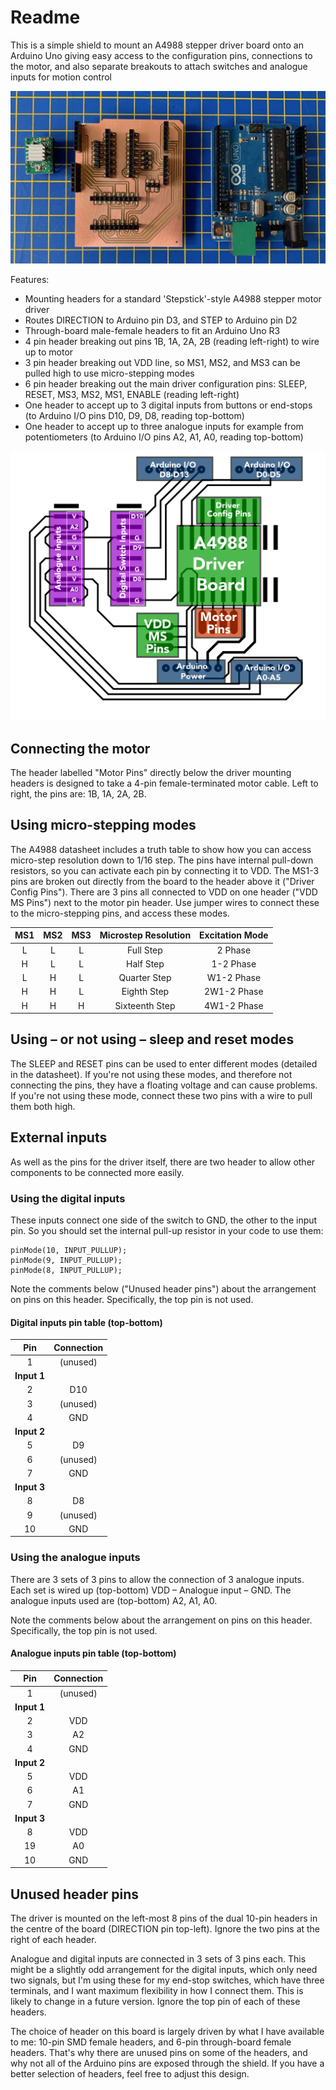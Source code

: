 # Readme

This is a simple shield to mount an A4988 stepper driver board onto an Arduino Uno giving easy access to the configuration pins, connections to the motor, and also separate breakouts to attach switches and analogue inputs for motion control


![Shield and boards together](motor-driver-shield-and-arduino.jpg)

Features:
* Mounting headers for a standard 'Stepstick'-style A4988 stepper motor driver
* Routes DIRECTION to Arduino pin D3, and STEP to Arduino pin D2
* Through-board male-female headers to fit an Arduino Uno R3
* 4 pin header breaking out pins 1B, 1A, 2A, 2B (reading left-right) to wire up to motor
* 3 pin header breaking out VDD line, so MS1, MS2, and MS3 can be pulled high to use micro-stepping modes
* 6 pin header breaking out the main driver configuration pins: SLEEP, RESET, MS3, MS2, MS1, ENABLE (reading left-right)
* One header to accept up to 3 digital inputs from buttons or end-stops (to Arduino I/O pins D10, D9, D8, reading top-bottom)
* One header to accept up to three analogue inputs for example from potentiometers (to Arduino I/O pins A2, A1, A0, reading top-bottom)


![Shield labels](a4988-driver-arduino-shield-v1-labels.png)


## Connecting the motor

The header labelled "Motor Pins" directly below the driver mounting headers is designed to take a 4-pin female-terminated motor cable. Left to right, the pins are: 1B, 1A, 2A, 2B.

## Using micro-stepping modes

The A4988 datasheet includes a truth table to show how you can access micro-step resolution down to 1/16 step. The pins have internal pull-down resistors, so you can activate each pin by connecting it to VDD. The MS1-3 pins are broken out directly from the board to the header above it ("Driver Config Pins"). There are 3 pins all connected to VDD on one header ("VDD MS Pins") next to the motor pin header. Use jumper wires to connect these to the micro-stepping pins, and access these modes.


|  MS1  |  MS2  |  MS3  | Microstep Resolution | Excitation Mode |
| :---: | :---: | :---: | :------------------: | :-------------: |
|   L   |   L   |   L   |      Full Step       |     2 Phase     |
|   H   |   L   |   L   |      Half Step       |    1-2 Phase    |
|   L   |   H   |   L   |     Quarter Step     |   W1-2 Phase    |
|   H   |   H   |   L   |     Eighth Step      |   2W1-2 Phase   |
|   H   |   H   |   H   |    Sixteenth Step    |   4W1-2 Phase   |

## Using – or not using – sleep and reset modes

The SLEEP and RESET pins can be used to enter different modes (detailed in the datasheet). If you're not using these modes, and therefore not connecting the pins, they have a floating voltage and can cause problems. If you're not using these mode, connect these two pins with a wire to pull them both high.

## External inputs

As well as the pins for the driver itself, there are two header to allow other components to be connected more easily.

### Using the digital inputs

These inputs connect one side of the switch to GND, the other to the input pin. So you should set the internal pull-up resistor in your code to use them:

```
pinMode(10, INPUT_PULLUP);
pinMode(9, INPUT_PULLUP);
pinMode(8, INPUT_PULLUP);
```

Note the comments below ("Unused header pins") about the arrangement on pins on this header.  Specifically, the top pin is not used.

#### Digital inputs pin table (top-bottom)

|  Pin  | Connection |
| :-----: | :------: |
|    1    | (unused) |
| **Input 1** |      |
|    2    |   D10    |
|    3    | (unused) |
|    4    |   GND    |
| **Input 2** |      |
|    5    |    D9    |
|    6    | (unused) |
|    7    |   GND    |
| **Input 3** |      |
|    8    |    D8    |
|    9    | (unused) |
|   10    |   GND    |


### Using the analogue inputs

There are 3 sets of 3 pins to allow the connection of 3 analogue inputs. Each set is wired up (top-bottom) VDD – Analogue input – GND. The analogue inputs used are (top-bottom) A2, A1, A0.

Note the comments below about the arrangement on pins on this header. Specifically, the top pin is not used.

#### Analogue inputs pin table (top-bottom)

|  Pin  | Connection |
| :---: | :------: |
|   1   | (unused) |
| **Input 1** |    |
|   2   |   VDD    |
|   3   |    A2    |
|   4   |   GND    |
| **Input 2** |    |
|   5   |   VDD    |
|   6   |    A1    |
|   7   |   GND    |
| **Input 3** |    |
|   8   |   VDD    |
|  19   |    A0    |
|  10   |   GND    |


## Unused header pins

The driver is mounted on the left-most 8 pins of the dual 10-pin headers in the centre of the board (DIRECTION pin top-left). Ignore the two pins at the right of each header.

Analogue and digital inputs are connected in 3 sets of 3 pins each. This might be a slightly odd arrangement for the digital inputs, which only need two signals, but I'm using these for my end-stop switches, which have three terminals, and I want maximum flexibility in how I connect them. This is likely to change in a future version. Ignore the top pin of each of these headers.

The choice of header on this board is largely driven by what I have available to me: 10-pin SMD female headers, and 6-pin through-board female headers. That's why there are unused pins on some of the headers, and why not all of the Arduino pins are exposed through the shield. If you have a better selection of headers, feel free to adjust this design.
